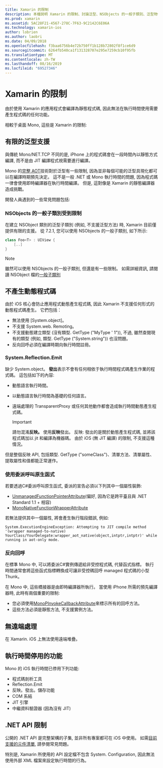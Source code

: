 ```yaml
---
title: Xamarin 的限制
description: 本檔說明 Xamarin 的限制、討論泛型、NSObjects 的一般子類別、泛型物件中的 P/Invoke 等等。
ms.prod: xamarin
ms.assetid: 5AC28F21-4567-278C-7F63-9C2142C6E06A
ms.technology: xamarin-ios
author: lobrien
ms.author: laobri
ms.date: 04/09/2018
ms.openlocfilehash: f3baa6756b4e72b750ff1b128b72802f8f1ce6d9
ms.sourcegitcommit: 6264fb540ca1f131328707e295e7259cb10f95fb
ms.translationtype: MT
ms.contentlocale: zh-TW
ms.lasthandoff: 08/16/2019
ms.locfileid: "69527346"
---
```

# <a name="limitations-of-xamarinios"></a>Xamarin 的限制

由於使用 Xamarin 的應用程式會編譯為靜態程式碼, 因此無法在執行時間使用需要產生程式碼的任何功能。

相較于桌面 Mono, 這些是 Xamarin 的限制:

 <a name="Limited_Generics_Support" />


## <a name="limited-generics-support"></a>有限的泛型支援

與傳統 Mono/NET.TCP 不同的是, iPhone 上的程式碼會在一段時間內以靜態方式編譯, 而不是由 JIT 編譯程式視需要進行編譯。

Mono 的[完整 AOT](https://www.mono-project.com/docs/advanced/aot/#full-aot)技術對於泛型有一些限制, 因為並非每個可能的泛型具現化都可以在編譯時期預先決定。 這不是一般 .NET 或 Mono 執行時間的問題, 因為程式碼一律會使用即時編譯器在執行時間編譯。 但是, 這對像是 Xamarin 的靜態編譯器造成挑戰。

開發人員遇到的一些常見問題包括:

 <a name="Generic_Subclasses_of_NSObjects_are_limited" />


### <a name="generic-subclasses-of-nsobjects-are-limited"></a>NSObjects 的一般子類別受到限制

在建立 NSObject 類別的泛型子類別 (例如, 不支援泛型方法) 時, Xamarin 目前僅提供有限的支援。 從 7.2.1, 您可以使用 NSObjects 的一般子類別, 如下所示:

```csharp
class Foo<T> : UIView {
    [..]
}
```

> [!NOTE]
> 雖然可以使用 NSObjects 的一般子類別, 但還是有一些限制。 如需詳細資訊, 請閱讀 NSObject 檔的[一般子類別](~/ios/internals/api-design/nsobject-generics.md)


 <a name="No_Dynamic_Code_Generation" />


## <a name="no-dynamic-code-generation"></a>不產生動態程式碼

由於 iOS 核心會防止應用程式動態產生程式碼, 因此 Xamarin 不支援任何形式的動態程式碼產生。 它們包括：

- 無法使用 [System.object]。
- 不支援 System.web. Remoting。
- 不支援動態建立類型 (沒有類型. GetType ("MyType ' 1")), 不過, 雖然查閱現有的類型 (例如, 類型. GetType ("System.string")) 也沒問題。 
- 反向回呼必須在編譯時期向執行時間註冊。


 
 <a name="System.Reflection.Emit" />


### <a name="systemreflectionemit"></a>System.Reflection.Emit

缺少 System.object。 **發出**表示不會有任何相依于執行時間程式碼產生作業的程式碼。 這包括如下的內容:

- 動態語言執行時間。
- 以動態語言執行時間為基礎的任何語言。
- 遠端處理的 TransparentProxy 或任何其他動作都會造成執行時間動態產生程式碼。 


  > [!IMPORTANT]
  > 請勿混淆**反映。** 使用**反映**發出。 反映: 發出的是關於動態產生程式碼, 並將該程式碼加以 jit 和編譯為機器碼。 由於 iOS (無 JIT 編譯) 的限制, 不支援這種情況。

但是整個反映 API, 包括類型. GetType ("someClass")、清單方法、清單屬性、提取屬性和值都能正常運作。

### <a name="using-delegates-to-call-native-functions"></a>使用委派呼叫原生函式

若要透過C#委派呼叫原生函式, 委派的宣告必須以下列其中一個屬性裝飾:

- [UnmanagedFunctionPointerAttribute](xref:System.Runtime.InteropServices.UnmanagedFunctionPointerAttribute)(偏好, 因為它是跨平臺且與 .NET Standard 1.1 + 相容)
- [MonoNativeFunctionWrapperAttribute](xref:ObjCRuntime.MonoNativeFunctionWrapperAttribute)

若無法提供其中一個屬性, 將會產生執行階段錯誤, 例如:

```
System.ExecutionEngineException: Attempting to JIT compile method '(wrapper managed-to-native) YourClass/YourDelegate:wrapper_aot_native(object,intptr,intptr)' while running in aot-only mode.
```
 
 <a name="Reverse_Callbacks" />


### <a name="reverse-callbacks"></a>反向回呼

在標準 Mono 中, 可以將委派C#實例傳遞給非受控程式碼, 代替函式指標。 執行時間通常會將這些函式指標轉換成可讓非受控碼回呼 managed 程式碼的小型 Thunk。

在 Mono 中, 這些橋接器是由即時編譯器所執行。 當使用 iPhone 所需的預先編譯器時, 此時有兩個重要的限制:

- 您必須使用[MonoPInvokeCallbackAttribute](xref:ObjCRuntime.MonoPInvokeCallbackAttribute)來標示所有的回呼方法。
- 這些方法必須是靜態方法, 不支援實例方法。
 
<a name="No_Remoting" />

## <a name="no-remoting"></a>無遠端處理

在 Xamarin. iOS 上無法使用遠端堆疊。


 <a name="Runtime_Disabled_Features" />


## <a name="runtime-disabled-features"></a>執行時間停用的功能

Mono 的 iOS 執行時間已停用下列功能:

- 程式碼剖析工具
- Reflection.Emit
- 反映。發出。儲存功能
- COM 系結
- JIT 引擎
- 中繼資料驗證器 (因為沒有 JIT)


 <a name=".NET_API_Limitations" />


## <a name="net-api-limitations"></a>.NET API 限制

公開的 .NET API 是完整架構的子集, 並非所有專案都可在 iOS 中使用。 如需[目前支援的元件清單](~/cross-platform/internals/available-assemblies.md), 請參閱常見問題。



特別是, Xamarin 所使用的 API 設定檔不包含 System. Configuration, 因此無法使用外部 XML 檔案來設定執行時間的行為。
